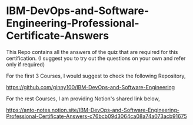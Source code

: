 # IBM-DevOps-and-Software-Engineering-Professional-Certificate-Answers
This Repo contains all the answers of the quiz that are required for this certification. 
(I suggest you to try out the questions on your own and refer only if required)

For the first 3 Courses, I would suggest to check the following Repository,

https://github.com/ginny100/IBM-DevOps-and-Software-Engineering

For the rest Courses, I am providing Notion's shared link below,

https://anto-notes.notion.site/IBM-DevOps-and-Software-Engineering-Professional-Certificate-Answers-c76bcb09d3064ca08a74a073acb91675
